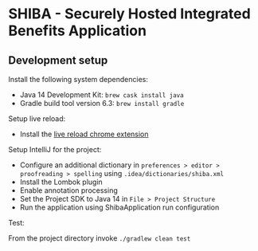 # SHIBA - Securely Hosted Integrated Benefits Application

## Development setup

Install the following system dependencies:

- Java 14 Development Kit: `brew cask install java`
- Gradle build tool version 6.3: `brew install gradle`

Setup live reload:

- Install the [live reload chrome extension](https://chrome.google.com/webstore/detail/livereload/jnihajbhpnppcggbcgedagnkighmdlei?hl=en)

Setup IntelliJ for the project:

- Configure an additional dictionary in `preferences > editor > proofreading > spelling` using `.idea/dictionaries/shiba.xml`
- Install the Lombok plugin
- Enable annotation processing
- Set the Project SDK to Java 14 in `File > Project Structure`
- Run the application using ShibaApplication run configuration

Test:

From the project directory invoke
```./gradlew clean test```